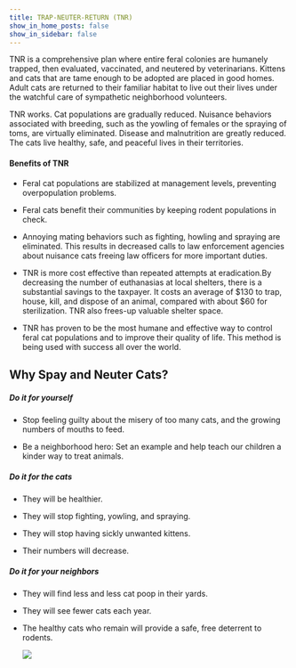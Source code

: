 ```yaml
---
title: TRAP-NEUTER-RETURN (TNR)
show_in_home_posts: false
show_in_sidebar: false
---
```

TNR is a comprehensive plan where entire feral colonies are humanely trapped, then evaluated, vaccinated, and neutered by veterinarians. Kittens and cats that are tame enough to be adopted are placed in good homes. Adult cats are returned to their familiar habitat to live out their lives under the watchful care of sympathetic neighborhood volunteers.

TNR works. Cat populations are gradually reduced. Nuisance behaviors associated with breeding, such as the yowling of females or the spraying of toms, are virtually eliminated. Disease and malnutrition are greatly reduced. The cats live healthy, safe, and peaceful lives in their territories.

#### Benefits of TNR

*   Feral cat populations are stabilized at management levels, preventing overpopulation problems.
    
*   Feral cats benefit their communities by keeping rodent populations in check.
    
*   Annoying mating behaviors such as fighting, howling and spraying are eliminated. This results in decreased calls to law enforcement agencies about nuisance cats freeing law officers for more important duties.
    
*   TNR is more cost effective than repeated attempts at eradication.By decreasing the number of euthanasias at local shelters, there is a substantial savings to the taxpayer. It costs an average of $130 to trap, house, kill, and dispose of an animal, compared with about $60 for sterilization. TNR also frees-up valuable shelter space.
    
*   TNR has proven to be the most humane and effective way to control feral cat populations and to improve their quality of life. This method is being used with success all over the world.
    

## Why Spay and Neuter Cats?

##### Do it for yourself

*   Stop feeling guilty about the misery of too many cats, and the growing numbers of mouths to feed.
    
*   Be a neighborhood hero: Set an example and help teach our children a kinder way to treat animals.
    

##### Do it for the cats

*   They will be healthier.
    
*   They will stop fighting, yowling, and spraying.
    
*   They will stop having sickly unwanted kittens.
    
*   Their numbers will decrease.
    

##### Do it for your neighbors

*   They will find less and less cat poop in their yards.
    
*   They will see fewer cats each year.
    
*   The healthy cats who remain will provide a safe, free deterrent to rodents.
    
    ![](/images/11.jpg)
